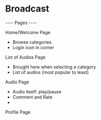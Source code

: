 # Broadcast

---- Pages ----

Home/Welcome Page
- Browse categories
- Login icon in corner

List of Audios Page
- Brought here when selecting a category
- List of audios (most popular to least)

Audio Page
- Audio itself: play/pause
- Comment and Rate
- 

Profile Page

